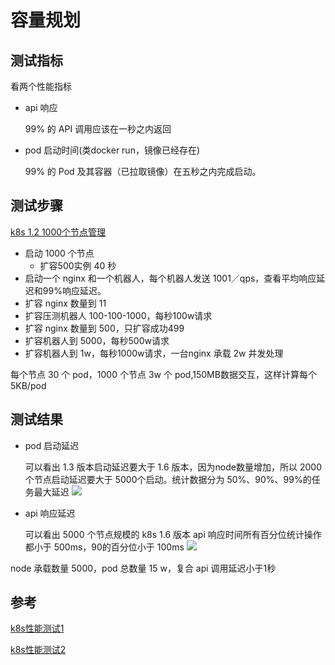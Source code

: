 # 容量规划
## 测试指标
看两个性能指标

- api 响应

	99% 的 API 调用应该在一秒之内返回
- pod 启动时间(类docker run，镜像已经存在)

	99% 的 Pod 及其容器（已拉取镜像）在五秒之内完成启动。

## 测试步骤
[k8s 1.2 1000个节点管理](https://www.youtube.com/watch?time_continue=191&v=9C6YeyyUUmI)
- 启动 1000 个节点
	- 扩容500实例 40 秒
- 启动一个 nginx 和一个机器人，每个机器人发送 1001／qps，查看平均响应延迟和99%响应延迟。
- 扩容 nginx 数量到 11 
- 扩容压测机器人 100-100-1000，每秒100w请求
- 扩容 nginx 数量到 500，只扩容成功499
- 扩容机器人到 5000，每秒500w请求
- 扩容机器人到 1w，每秒1000w请求，一台nginx 承载 2w 并发处理

每个节点 30 个 pod，1000 个节点 3w 个 pod,150MB数据交互，这样计算每个 5KB/pod		
## 测试结果
- pod 启动延迟
	
	可以看出 1.3 版本启动延迟要大于 1.6 版本，因为node数量增加，所以 2000个节点启动延迟要大于 5000个启动。统计数据分为 50%、90%、99%的任务最大延迟
![](./pic/pod_startup.jpg)
- api 响应延迟

	可以看出 5000 个节点规模的 k8s 1.6 版本 api 响应时间所有百分位统计操作都小于 500ms，90的百分位小于 100ms
![](./pic/api_call.jpg)


node 承载数量 5000，pod 总数量 15 w，复合 api 调用延迟小于1秒	
## 参考
[k8s性能测试1](http://blog.kubernetes.io/2016/03/1000-nodes-and-beyond-updates-to-Kubernetes-performance-and-scalability-in-12.html)

[k8s性能测试2](http://blog.kubernetes.io/2017/03/scalability-updates-in-kubernetes-1.6.html)